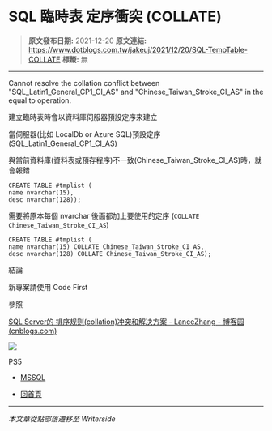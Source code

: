# SQL 臨時表 定序衝突 (COLLATE)

> **原文發布日期:** 2021-12-20
> **原文連結:** https://www.dotblogs.com.tw/jakeuj/2021/12/20/SQL-TempTable-COLLATE
> **標籤:** 無

---

Cannot resolve the collation conflict between "SQL\_Latin1\_General\_CP1\_CI\_AS" and "Chinese\_Taiwan\_Stroke\_CI\_AS" in the equal to operation.

建立臨時表時會以資料庫伺服器預設定序來建立

當伺服器(比如 LocalDb or Azure SQL)預設定序(SQL\_Latin1\_General\_CP1\_CI\_AS)

與當前資料庫(資料表或預存程序)不一致(Chinese\_Taiwan\_Stroke\_CI\_AS)時，就會報錯

```
CREATE TABLE #tmplist (
name nvarchar(15),
desc nvarchar(128));
```

需要將原本每個 nvarchar 後面都加上要使用的定序 (`COLLATE Chinese_Taiwan_Stroke_CI_AS`)

```
CREATE TABLE #tmplist (
name nvarchar(15) COLLATE Chinese_Taiwan_Stroke_CI_AS,
desc nvarchar(128) COLLATE Chinese_Taiwan_Stroke_CI_AS);
```

結論

新專案請使用 Code First

參照

[SQL Server的 排序规则(collation)冲突和解决方案 - LanceZhang - 博客园 (cnblogs.com)](https://www.cnblogs.com/blodfox777/archive/2010/01/21/sqlserver-collation-conflict-and-solutions.html)

![](https://card.psnprofiles.com/1/jakeuj.png)

PS5

* [MSSQL](/jakeuj/Tags?qq=MSSQL)

* [回首頁](/jakeuj)

---

*本文章從點部落遷移至 Writerside*
